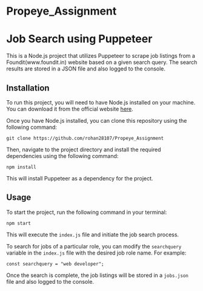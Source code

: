 # Propeye_Assignment
<h1>Job Search using Puppeteer</h1>
    <p>This is a Node.js project that utilizes Puppeteer to scrape job listings from a Foundit(www.foundit.in) website based on a given search query. The search results are stored in a JSON file and also logged to the console.</p>
    <h2>Installation</h2>
<p>To run this project, you will need to have Node.js installed on your machine. You can download it from the official website <a href="https://nodejs.org/en/download/">here</a>.</p>

<p>Once you have Node.js installed, you can clone this repository using the following command:</p>
<code>git clone https://github.com/rohan28107/Propeye_Assignment</code>

<p>Then, navigate to the project directory and install the required dependencies using the following command:</p>
<code>npm install</code>

<p>This will install Puppeteer as a dependency for the project.</p>

<h2>Usage</h2>
<p>To start the project, run the following command in your terminal:</p>
<code>npm start</code>

<p>This will execute the <code>index.js</code> file and initiate the job search process.</p>

<p>To search for jobs of a particular role, you can modify the <code>searchquery</code> variable in the <code>index.js</code> file with the desired job role name. For example:</p>
<code>const searchquery = "web developer";</code>

<p>Once the search is complete, the job listings will be stored in a <code>jobs.json</code> file and also logged to the console.</p>


